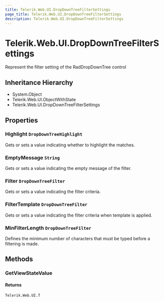 ```yaml
---
title: Telerik.Web.UI.DropDownTreeFilterSettings
page_title: Telerik.Web.UI.DropDownTreeFilterSettings
description: Telerik.Web.UI.DropDownTreeFilterSettings
---
```


# Telerik.Web.UI.DropDownTreeFilterSettings

Represent the filter setting of the RadDropDownTree control

## Inheritance Hierarchy

* System.Object
* Telerik.Web.UI.ObjectWithState
* Telerik.Web.UI.DropDownTreeFilterSettings

## Properties

###  Highlight `DropDownTreeHighlight`

Gets or sets a value indicating whether to highlight the matches.

###  EmptyMessage `String`

Gets or sets a value indicating the empty message of the filter.

###  Filter `DropDownTreeFilter`

Gets or sets a value indicating the filter criteria.

###  FilterTemplate `DropDownTreeFilter`

Gets or sets a value indicating the filter criteria when template is applied.

###  MinFilterLength `DropDownTreeFilter`

Defines the minimum number of characters that must be typed before a filtering is made.

## Methods

###  GetViewStateValue

#### Returns

`Telerik.Web.UI.T` 

